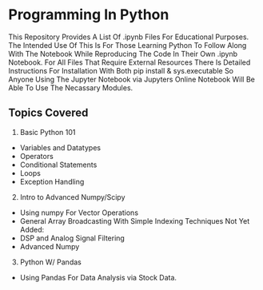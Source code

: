 # Programming In Python
This Repository Provides A List Of .ipynb Files For Educational Purposes. The Intended Use Of This Is For Those Learning Python To 
Follow Along With The Notebook While Reproducing The Code In Their Own .ipynb Notebook. For All Files That Require External Resources
There Is Detailed Instructions For Installation With Both pip install & sys.executable So Anyone Using The Jupyter Notebook via Jupyters Online Notebook Will Be Able To Use The Necassary Modules. 

## Topics Covered
1. Basic Python 101
  * Variables and Datatypes
  * Operators
  * Conditional Statements
  * Loops
  * Exception Handling
  
2. Intro to  Advanced Numpy/Scipy
  * Using numpy For Vector Operations
  * General Array Broadcasting With Simple Indexing Techniques
  Not Yet Added:
  * DSP and Analog Signal Filtering
  * Advanced Numpy
  
3. Python W/ Pandas
  * Using Pandas For Data Analysis via Stock Data. 
 






